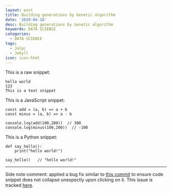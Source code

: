 ```yaml
---
layout: post
title: Building generations by Genetic algorithm
date: '2020-04-18'
desc: Building generations by Genetic algorithm
keywords: DATA SCIENCE
categories:
  - DATA SCIENCE
tags:
  - Jalpc
  - Jekyll
icon: icon-html
---
```


This is a raw snippet:

```
hello world
123
This is a text snippet
```


This is a JavaScript snippet:

```
const add = (a, b) => a + b
const minus = (a, b) => a - b

console.log(add(100,200))  // 300
console.log(minus(100,200))  // -100
```

This is a Python snippet:

```
def say_hello():
    print("hello world!")

say_hello()   // "hello world!"
```

---

Side note comment: applied a bug fix similar to [this commit](https://github.com/Atlas7/atlas7.github.io/commit/6659f4a47f6ec66987adb0f683a9c6f3842252ae#diff-818954a41dbfb01af70050a459c603b9) to ensure code snippet does not collapse unexpectly upon clicking on it. This issue is tracked [here](https://github.com/jarrekk/Jalpc/issues/97).